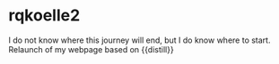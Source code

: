 # rqkoelle2
I do not know where this journey will end, but I do know where to start. Relaunch of my webpage based on {{distill}}
